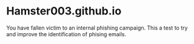# Hamster003.github.io

You have fallen victim to an internal phishing campaign. This a test to try and improve the identification of phising emails.
